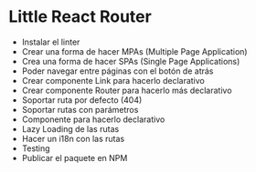 # Little React Router 

- Instalar el linter
- Crear una forma de hacer MPAs (Multiple Page Application)
- Crea una forma de hacer SPAs (Single Page Applications)
- Poder navegar entre páginas con el botón de atrás
- Crear componente Link para hacerlo declarativo
- Crear componente Router para hacerlo más declarativo
- Soportar ruta por defecto (404)
- Soportar rutas con parámetros
- Componente para hacerlo declarativo
- Lazy Loading de las rutas
- Hacer un i18n con las rutas
- Testing
- Publicar el paquete en NPM